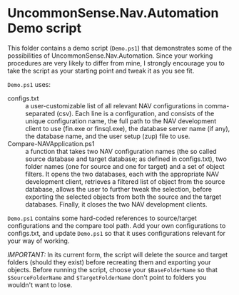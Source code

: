 # UncommonSense.Nav.Automation Demo script

This folder contains a demo script (`Demo.ps1`) that demonstrates some of the possibilities of UncommonSense.Nav.Automation. Since your working procedures are very likely to differ from mine, I strongly encourage you to take the script as your starting point and tweak it as you see fit.

`Demo.ps1` uses:

<dl>
<dt>configs.txt</dt><dd>a user-customizable list of all relevant NAV configurations in comma-separated (csv). Each line is a configuration, and consists of the unique configuration name, the full path to the NAV development client to use (fin.exe or finsql.exe), the database server name (if any), the database name, and the user setup (zup) file to use.</dd>
<dt>Compare-NAVApplication.ps1</dt><dd>a function that takes two NAV configuration names (the so called source database and target database; as defined in configs.txt), two folder names (one for source and one for target) and a set of object filters.  It opens the two databases, each with the appropriate NAV development client, retrieves a filtered list of object from the source database, allows the user to further tweak the selection, before exporting the selected objects from both the source and the target databases. Finally, it closes the two NAV development clients.</dd>
</dl>

`Demo.ps1` contains some hard-coded references to source/target configurations and the compare tool path. Add your own configurations to configs.txt, and update `Demo.ps1` so that it uses configurations relevant for your way of working. 

_IMPORTANT:_ In its current form, the script will delete the source and target folders (should they exist) before recreating them and exporting your objects. Before running the script, choose your `$BaseFolderName` so that `$SourceFolderName` and `$TargetFolderName` don't point to folders you wouldn't want to lose.
